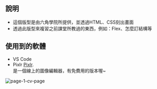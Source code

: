## 說明
* 這個版型是由六角學院所提供，並透過HTML、CSS刻出畫面
* 透過此版型來複習之前課堂所教過的東西，例如：Flex、怎麼訂結構等

## 使用到的軟體
* VS Code
* Pixlr
  [Pixlr](https://pixlr.com/tw/editor/).<br/>
  是一個線上的圖像編輯器，有免費用的版本喔~

![page-1-cv-page](https://user-images.githubusercontent.com/30917086/124756008-984c7700-df5e-11eb-9d33-69dfcbeb589a.png)
